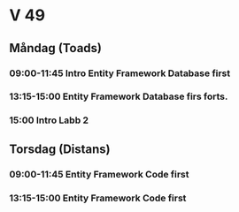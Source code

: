 # V 49

## Måndag (Toads)
### 09:00-11:45 Intro Entity Framework Database first
### 13:15-15:00 Entity Framework Database firs forts.
### 15:00 Intro Labb 2
## Torsdag (Distans)
### 09:00-11:45 Entity Framework Code first
### 13:15-15:00 Entity Framework Code first


